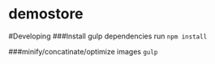 demostore
=========

#Developing
###Install gulp dependencies
run ```npm install```

###minify/concatinate/optimize images
```gulp```
